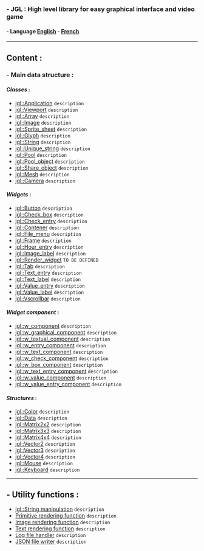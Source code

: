 ### - JGL : High level library for easy graphical interface and video game

#### - Language [English](LIEN) - [French](LIEN)
***
## Content :  
### - Main data structure :
#### *Classes* :
- [jgl::Application](LIEN)
	`description`
- [jgl::Viewport](LIEN)
	`description`
- [jgl::Array](LIEN)
	`description`
- [jgl::Image](LIEN)
	`description`
- [jgl::Sprite_sheet](LIEN)
	`description`
- [jgl::Glyph](LIEN)
	`description`
- [jgl::String](LIEN)
	`description`
- [jgl::Unique_string](LIEN)
	`description`
- [jgl::Pool](LIEN)
	`description`
- [jgl::Pool_object](LIEN)
	`description`
- [jgl::Share_object](LIEN)
	`description`
- [jgl::Mesh](LIEN)
	`description`
- [jgl::Camera](LIEN)
	`description`

#### *Widgets* :
- [jgl::Button](LIEN)
	`description`
- [jgl::Check_box](LIEN)
	`description`
- [jgl::Check_entry](LIEN)
	`description`
- [jgl::Contener](LIEN)
	`description`
- [jgl::File_menu](LIEN)
	`description`
- [jgl::Frame](LIEN)
	`description`
- [jgl::Hour_entry](LIEN)
	`description`
- [jgl::Image_label](LIEN)
	`description`
- [jgl::Render_widget](LIEN)
	`TO BE DEFINED`
- [jgl::Tab](LIEN)
	`description`
- [jgl::Text_entry](LIEN)
	`description`
- [jgl::Text_label](LIEN)
	`description`
- [jgl::Value_entry](LIEN)
	`description`
- [jgl::Value_label](LIEN)
	`description`
- [jgl::Vscrollbar](LIEN)
	`description`

#### *Widget component* :
- [jgl::w_component](LIEN)
	`description`
- [jgl::w_graphical_component](LIEN)
	`description`
- [jgl::w_textual_component](LIEN)
	`description`
- [jgl::w_entry_component](LIEN)
	`description`
- [jgl::w_text_component](LIEN)
	`description`
- [jgl::w_check_component](LIEN)
	`description`
- [jgl::w_box_component](LIEN)
	`description`
- [jgl::w_text_entry_component](LIEN)
	`description`
- [jgl::w_value_component](LIEN)
	`description`
- [jgl::w_value_entry_component](LIEN)
	`description`

#### *Structures* :
- [jgl::Color](LIEN)
	`description`
- [jgl::Data](LIEN)
	`description`
- [jgl::Matrix2x2](LIEN)
	`description`
- [jgl::Matrix3x3](LIEN)
	`description`
- [jgl::Matrix4x4](LIEN)
	`description`
- [jgl::Vector2](LIEN)
	`description`
- [jgl::Vector3](LIEN)
	`description`
- [jgl::Vector4](LIEN)
	`description`
- [jgl::Mouse](LIEN)
	`description`
- [jgl::Keyboard](LIEN)
	`description`

***
## - Utility functions :
- [jgl::String manipulation](LIEN)
	`description`
- [Primitive rendering function](LIEN)
	`description`
- [Image rendering function](LIEN)
	`description`
- [Text rendering function](LIEN)
	`description`
- [Log file handler](LIEN)
	`description`
- [JSON file writer](LIEN)
	`description`
